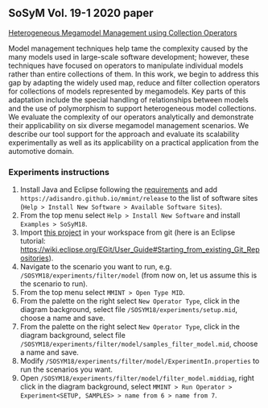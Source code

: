 ## SoSyM Vol. 19-1 2020 paper

[Heterogeneous Megamodel Management using Collection Operators](https://doi.org/10.1007/s10270-019-00738-9)

Model management techniques help tame the complexity caused by the many models used in large-scale software development; however, these techniques have focused on operators to manipulate individual models rather than entire collections of them. In this work, we begin to address this gap by adapting the widely used map, reduce and filter collection operators for collections of models represented by megamodels. Key parts of this adaptation include the special handling of relationships between models and the use of polymorphism to support heterogeneous model collections. We evaluate the complexity of our operators analytically and demonstrate their applicability on six diverse megamodel management scenarios. We describe our tool support for the approach and evaluate its scalability experimentally as well as its applicability on a practical application from the automotive domain.

### Experiments instructions

1. Install Java and Eclipse following the [requirements](/README.md#requirements) and add `https://adisandro.github.io/mmint/release` to the list of software sites (`Help > Install New Software > Available Software Sites`).
2. From the top menu select `Help > Install New Software` and install `Examples > SoSyM18`.
3. Import [this project](https://github.com/adisandro/MMINT/tree/develop/examples/SOSYM18) in your workspace from git (here is an Eclipse tutorial: https://wiki.eclipse.org/EGit/User_Guide#Starting_from_existing_Git_Repositories).
4. Navigate to the scenario you want to run, e.g. `/SOSYM18/experiments/filter/model` (from now on, let us assume this is the scenario to run).
5. From the top menu select `MMINT > Open Type MID`.
6. From the palette on the right select `New Operator Type`, click in the diagram background, select file `/SOSYM18/experiments/setup.mid`, choose a name and save.
7. From the palette on the right select `New Operator Type`, click in the diagram background, select file `/SOSYM18/experiments/filter/model/samples_filter_model.mid`, choose a name and save.
8. Modify `/SOSYM18/experiments/filter/model/ExperimentIn.properties` to run the scenarios you want.
9. Open `/SOSYM18/experiments/filter/model/filter_model.middiag`, right click in the diagram background, select `MMINT > Run Operator > Experiment<SETUP, SAMPLES> > name from 6 > name from 7`.

